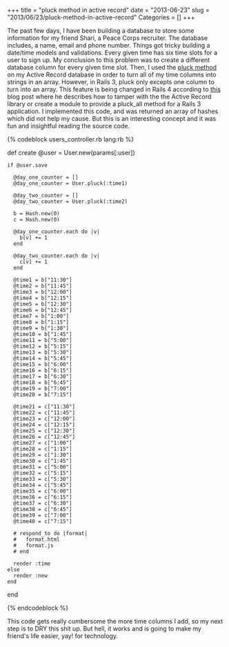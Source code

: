 +++
title = "pluck method in active record"
date = "2013-06-23"
slug = "2013/06/23/pluck-method-in-active-record"
Categories = []
+++

<p>The past few days, I have been building a database to store some information for my friend Shari, a Peace Corps recruiter.  The database includes, a name, email and phone number.  Things got tricky building a date/time models and validations.  Every given time has six time slots for a user to sign up.  My conclusion to this problem was to create a different database column for every given time slot.  Then, I used the <a href='http://apidock.com/rails/ActiveRecord/Calculations/pluck'>pluck method</a> on my Active Record database in order to turn all of my time columns into strings in an array.  However, in Rails 3, pluck only excepts one column to turn into an array.  This feature is being changed in Rails 4 according to <a href ='http://meltingice.net/2013/06/11/pluck-multiple-columns-rails/'>this</a> blog post where he describes how to tamper with the the Active Record library or create a module to provide a pluck_all method for a Rails 3 application.  I implemented this code, and was returned an array of hashes which did not help my cause.  But this is an interesting concept and it was fun and insightful reading the source code.</p>

{% codeblock users_controller.rb lang:rb %}

  def create
    @user = User.new(params[:user])

    if @user.save

      @day_one_counter = []
      @day_one_counter = User.pluck(:time1)

      @day_two_counter = []
      @day_two_counter = User.pluck(:time2)

      b = Hash.new(0)
      c = Hash.new(0)

      @day_one_counter.each do |v|
        b[v] += 1
      end

      @day_two_counter.each do |v|
        c[v] += 1
      end

      @time1 = b["11:30"] 
      @time2 = b["11:45"] 
      @time3 = b["12:00"] 
      @time4 = b["12:15"] 
      @time5 = b["12:30"] 
      @time6 = b["12:45"]
      @time7 = b["1:00"] 
      @time8 = b["1:15"] 
      @time9 = b["1:30"]
      @time10 = b["1:45"] 
      @time11 = b["5:00"] 
      @time12 = b["5:15"]
      @time13 = b["5:30"] 
      @time14 = b["5:45"]
      @time15 = b["6:00"] 
      @time16 = b["6:15"]
      @time17 = b["6:30"] 
      @time18 = b["6:45"] 
      @time19 = b["7:00"]
      @time20 = b["7:15"]

      @time21 = c["11:30"] 
      @time22 = c["11:45"] 
      @time23 = c["12:00"] 
      @time24 = c["12:15"] 
      @time25 = c["12:30"] 
      @time26 = c["12:45"]
      @time27 = c["1:00"] 
      @time28 = c["1:15"] 
      @time29 = c["1:30"]
      @time30 = c["1:45"] 
      @time31 = c["5:00"] 
      @time32 = c["5:15"]
      @time33 = c["5:30"] 
      @time34 = c["5:45"]
      @time35 = c["6:00"] 
      @time36 = c["6:15"]
      @time37 = c["6:30"] 
      @time38 = c["6:45"] 
      @time39 = c["7:00"]
      @time40 = c["7:15"]

      # respond_to do |format|
      #   format.html
      #   format.js
      # end   

      render :time
    else
      render :new
    end
  end

{% endcodeblock %}

<p>This code gets really cumbersome the more time columns I add, so my next step is to DRY this shit up.  But hell, it works and is going to make my friend's life easier, yay! for technology.</p>  
